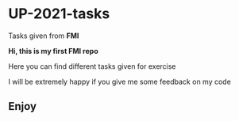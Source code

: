 # UP-2021-tasks
Tasks given from <b>FMI</b>
<br>

<b>Hi, this is my first <strong>FMI</strong> repo </b>
<p>Here you can find different tasks given for exercise</p>
<p>I will be extremely happy if you give me some feedback on my code</p>

<h2>Enjoy</h2>
